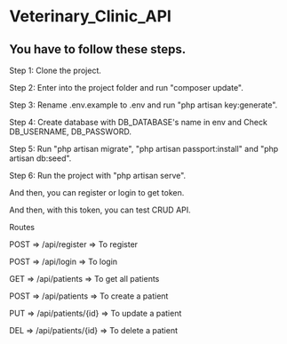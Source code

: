 <h1>Veterinary_Clinic_API</h1>

<h2>You have to follow these steps.</h2>

<p>Step 1: Clone the project.</p>
<p>Step 2: Enter into the project folder and run "composer update".</p>
<p>Step 3: Rename .env.example to .env and run "php artisan key:generate".</p>
<p>Step 4: Create database with DB_DATABASE's name in env and Check DB_USERNAME, DB_PASSWORD.</p>
<p>Step 5: Run "php artisan migrate", "php artisan passport:install" and "php artisan db:seed".</p>
<p>Step 6: Run the project with "php artisan serve".</p>
<p>And then, you can register or login to get token.</p>
<p>And then, with this token, you can test CRUD API.</p>

<p>Routes</p>
<p>POST => /api/register => To register</p>
<p>POST => /api/login => To login</p>
<p>GET => /api/patients => To get all patients</p>
<p>POST => /api/patients => To create a patient</p>
<p>PUT => /api/patients/{id} => To update a patient</p>
<p>DEL => /api/patients/{id} => To delete a patient</p>
